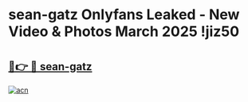 # sean-gatz Onlyfans Leaked - New Video & Photos March 2025 !jiz50

# <h2><a href="https://pkmyfh.iuczelnia.edu.pl?title=sean-gatz&ref=jiz50">🔗👉 🔴 sean-gatz</a></h2>

[![acn](https://github.com/user-attachments/assets/0f9c940e-d8b0-45ae-aac7-cd30a18b3e1c)](https://pkmyfh.iuczelnia.edu.pl?title=sean-gatz&ref=jiz50)

